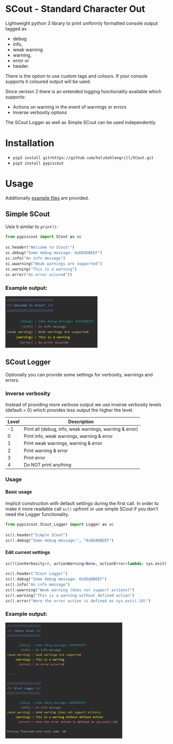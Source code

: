 # SCout - Standard Character Out
Lightweight python 3 library to print uniformly formatted console output tagged as

* debug
* info,
* weak warning
* warning,
* error or
* header.

There is the option to use custom tags and colours. If your console supports it coloured output will be used.

Since version 2 there is an extended logging functionality available which supports:

* Actions on warning in the event of warnings or errors
* Inverse verbosity options

The SCout Logger as well as Simple SCout can be used independently.


# Installation

* `pip3 install git+https://github.com/holzkohlengrill/SCout.git`
* `pip3 install pypiscout`


# Usage
Additionally [example files](examples) are provided.

## Simple SCout
Usie it similar to `print()`:

```python
from pypiscout import SCout as sc

sc.header("Welcome to SCout!")
sc.debug("Some debug message: 0xDEADBEEF")
sc.info("An info message")
sc.wwarning("Weak warnings are supported")
sc.warning("This is a warning")
sc.error("An error occured"))
```

### Example output:
<div align="left">
<img src="https://github.com/holzkohlengrill/SCout/raw/master/output_SCout.png" height="160" title="Simple SCout Output" alt="Output Image: https://github.com/holzkohlengrill/SCout/raw/master/output_SCout.png"/>
</div>


## SCout Logger
Optionally you can provide some settings for verbosity, warnings and errors.

### Inverse verbosity
Instead of providing more verbose output we use inverse verbosity levels (default = 0) which provides less output the higher the level.

| Level | Description                                             |
| ----- | ------------------------------------------------------- |
| -1    | Print all (debug, info, weak warnings, warning & error) |
| 0     | Print info, weak warnings, warning & error              |
| 1     | Print weak warnings, warning & error                    |
| 2     | Print warning & error                                   |
| 3     | Print error                                             |
| 4     | Do NOT print anything                                   |

### Usage
#### Basic usage
Implicit construction with default settings during the first call. In order to make it more readable call `sc()` upfront or use simple SCout if you don't need the Logger functionality.

```python
from pypiscout.SCout_Logger import Logger as sc

sc().header("Simple SCout")
sc().debug("Some debug message:", "0xDEADBEEF")
```

#### Edit current settings
```python
sc()(invVerbosity=0, actionWarning=None, actionError=lambda: sys.exit(-10))
```

```python
sc().header("SCout Logger")
sc().debug("Some debug message: 0xDEADBEEF")
sc().info("An info message")
sc().wwarning("Weak warning (does not support actions)")
sc().warning("This is a warning without defined action")
sc().error("Here the error action is defined as sys.exit(-10)")
```

### Example output:
<div align="left">
<img src="https://github.com/holzkohlengrill/SCout/raw/master/output_SCout_Logger.png" height="360" title="Simple SCout Output" alt="Output Image: https://github.com/holzkohlengrill/SCout/raw/master/output_SCout_Logger.png"/>
</div>
